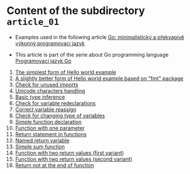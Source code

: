# Content of the subdirectory `article_01`

  * Examples used in the following article
  [Go: minimalistický a překvapivě výkonný programovací jazyk](https://www.root.cz/clanky/go-minimalisticky-a-prekvapive-vykonny-programovaci-jazyk/)

  * This article is part of the serie about Go programming language
  [Programovací jazyk Go](https://www.root.cz/serialy/programovaci-jazyk-go/)

1. [The simplest form of Hello world example](01_hello_world.go)
1. [A slightly better form of Hello world example based on "fmt" package](02_better_hello_world.go)
1. [Check for unused imports](03_unused_imports.go)
1. [Unicode characters handling](04_hello_unicode.go)
1. [Basic type inference](05_basic_type_inference.go)
1. [Check for variable redeclarations](06_variable_redeclaration.go)
1. [Correct variable reassign](07_variable_reassign.go)
1. [Check for changing type of variables](08_no_true_dynamic_type.go)
1. [Simple function declaration](09_simple_function.go)
1. [Function with one parameter](10_function_with_params.go)
1. [Return statement in functions](11_return_statement.go)
1. [Named return variable](12_named_return_variable.go)
1. [Simple sum function](13_sum_function.go)
1. [Function with two return values (first variant)](14_swap_function.go)
1. [Function with two return values (second variant)](15_swap_function_B.go)
1. [Return not at the end of function](16_return_at_the_end_of_function.go)

